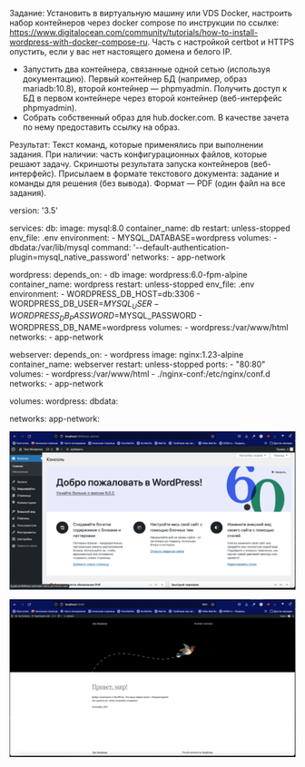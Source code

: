 Задание:
Установить в виртуальную машину или VDS Docker, настроить набор контейнеров через docker compose по инструкции по ссылке: https://www.digitalocean.com/community/tutorials/how-to-install-wordpress-with-docker-compose-ru. Часть с настройкой certbot и HTTPS опустить, если у вас нет настоящего домена и белого IP.
* Запустить два контейнера, связанные одной сетью (используя документацию). Первый контейнер БД (например, образ mariadb:10.8), второй контейнер — phpmyadmin. Получить доступ к БД в первом контейнере через второй контейнер (веб-интерфейс phpmyadmin).
* Собрать собственный образ для hub.docker.com. В качестве зачета по нему предоставить ссылку на образ.

Результат:
Текст команд, которые применялись при выполнении задания. При наличии: часть конфигурационных файлов, которые решают задачу. Скриншоты результата запуска контейнеров (веб-интерфейс). Присылаем в формате текстового документа: задание и команды для решения (без вывода). Формат — PDF (один файл на все задания).

version: '3.5'

services:
  db:
    image: mysql:8.0
    container_name: db
    restart: unless-stopped
    env_file: .env
    environment:
      - MYSQL_DATABASE=wordpress
    volumes:
      - dbdata:/var/lib/mysql
    command: '--default-authentication-plugin=mysql_native_password'
    networks:
      - app-network

  wordpress:
    depends_on:
      - db
    image: wordpress:6.0-fpm-alpine
    container_name: wordpress
    restart: unless-stopped
    env_file: .env
    environment:
      - WORDPRESS_DB_HOST=db:3306
      - WORDPRESS_DB_USER=$MYSQL_USER
      - WORDPRESS_DB_PASSWORD=$MYSQL_PASSWORD
      - WORDPRESS_DB_NAME=wordpress
    volumes:
      - wordpress:/var/www/html
    networks:
      - app-network
  
  webserver:
    depends_on:
      - wordpress
    image: nginx:1.23-alpine
    container_name: webserver
    restart: unless-stopped
    ports:
      - "80:80"
    volumes:
      - wordpress:/var/www/html
      - ./nginx-conf:/etc/nginx/conf.d
    networks:
      - app-network

volumes:
  wordpress:
  dbdata:
  
networks:
  app-network:

![alt text](https://github.com/karina-09/linux_HW8/blob/main/Screenshot_1.png)



![alt text](https://github.com/karina-09/linux_HW8/blob/main/Screenshot_2.png)
